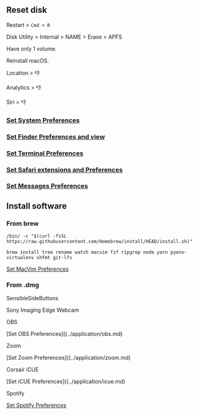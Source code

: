 ## Reset disk

Restart > `Cmd + R`

Disk Utility > Internal > NAME > Erase > APFS

Have only 1 volume.

Reinstall macOS.

Location > :thumbsdown:

Analytics > :thumbsdown:

Siri > :thumbsdown:

### [Set System Preferences](preferences.md)

### [Set Finder Preferences and view](finder.md)

### [Set Terminal Preferences](terminal.md)

### [Set Safari extensions and Preferences](safari.md)

### [Set Messages Preferences](messages.md)

## Install software

### From brew

```
/bin/ -c "$(curl -fsSL https://raw.githubusercontent.com/Homebrew/install/HEAD/install.sh)"
```

```
brew install tree rename watch macvim fzf ripgrep node yarn pyenv-virtualenv shfmt git-lfs
```

[Set MacVim Preferences](macvim.md)

### From .dmg

SensibleSideButtons

Sony Imaging Edge Webcam

OBS

[Set OBS Preferences]((../application/obs.md)

Zoom

[Set Zoom Preferences]((../application/zoom.md)

Corsair iCUE

[Set iCUE Preferences]((../application/icue.md)

Spotify

[Set Spotify Preferences](../application/spotify.md)
